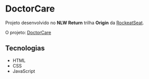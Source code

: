 # DoctorCare

Projeto desenvolvido no **NLW Return** trilha **Origin** da <a href="https://www.rocketseat.com.br/" target="_blank">RockeatSeat</a>.

O projeto: <a href="https://ranierfc.github.io/doctorcare/" target="_blank">DoctorCare</a>

## Tecnologias
- HTML
- CSS
- JavaScript
